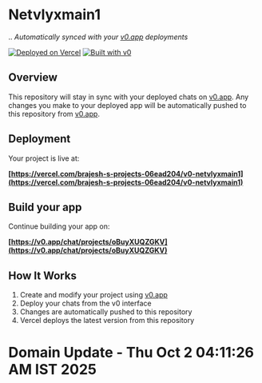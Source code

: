 # Netvlyxmain1

..
*Automatically synced with your [v0.app](https://v0.app) deployments*

[![Deployed on Vercel](https://img.shields.io/badge/Deployed%20on-Vercel-black?style=for-the-badge&logo=vercel)](https://vercel.com/brajesh-s-projects-06ead204/v0-netvlyxmain1)
[![Built with v0](https://img.shields.io/badge/Built%20with-v0.app-black?style=for-the-badge)](https://v0.app/chat/projects/oBuyXUQZGKV)

## Overview

This repository will stay in sync with your deployed chats on [v0.app](https://v0.app).
Any changes you make to your deployed app will be automatically pushed to this repository from [v0.app](https://v0.app).

## Deployment

Your project is live at:

**[https://vercel.com/brajesh-s-projects-06ead204/v0-netvlyxmain1](https://vercel.com/brajesh-s-projects-06ead204/v0-netvlyxmain1)**

## Build your app

Continue building your app on:

**[https://v0.app/chat/projects/oBuyXUQZGKV](https://v0.app/chat/projects/oBuyXUQZGKV)**

## How It Works

1. Create and modify your project using [v0.app](https://v0.app)
2. Deploy your chats from the v0 interface
3. Changes are automatically pushed to this repository
4. Vercel deploys the latest version from this repository
# Domain Update - Thu Oct  2 04:11:26 AM IST 2025
